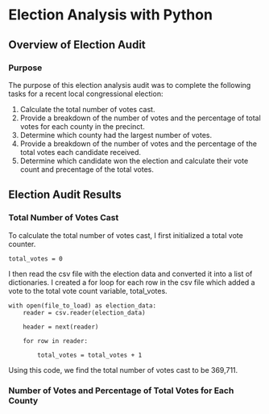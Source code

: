 # Election Analysis with Python

## Overview of Election Audit

### Purpose
The purpose of this election analysis audit was to complete the following tasks for a recent local congressional election:

 1. Calculate the total number of votes cast.
 2. Provide a breakdown of the number of votes and the percentage of total votes for each county in the precinct.
 3. Determine which county had the largest number of votes.
 4. Provide a breakdown of the number of votes and the percentage of the total votes each candidate received.
 5. Determine which candidate won the election and calculate their vote count and precentage of the total votes.

## Election Audit Results

### Total Number of Votes Cast
To calculate the total number of votes cast, I first initialized a total vote counter.

```
total_votes = 0
```

I then read the csv file with the election data and converted it into a list of dictionaries. I created a for loop for each row in the csv file which added a vote to the total vote count variable, total_votes.

```
with open(file_to_load) as election_data:
    reader = csv.reader(election_data)

    header = next(reader)

    for row in reader:

        total_votes = total_votes + 1
```

Using this code, we find the total number of votes cast to be 369,711.

### Number of Votes and Percentage of Total Votes for Each County
